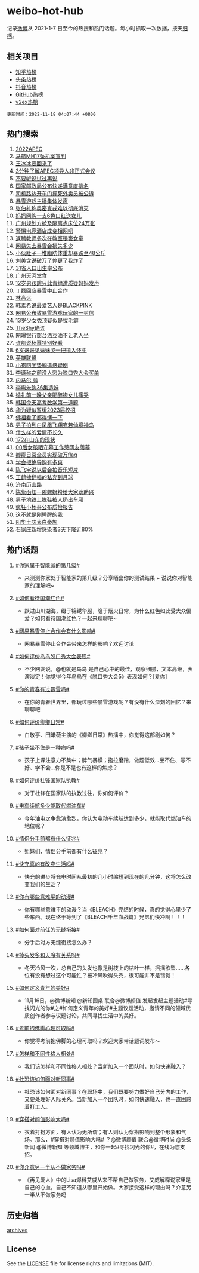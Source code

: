 # weibo-hot-hub

记录[微博](https://www.weibo.com)从 2021-1-7 日至今的热搜和热门话题。每小时抓取一次数据，按天[归档](archives)。

## 相关项目

- [知乎热榜](https://github.com/lonnyzhang423/zhihu-hot-hub)
- [头条热榜](https://github.com/lonnyzhang423/toutiao-hot-hub)
- [抖音热榜](https://github.com/lonnyzhang423/douyin-hot-hub)
- [GitHub热榜](https://github.com/lonnyzhang423/github-hot-hub)
- [v2ex热榜](https://github.com/lonnyzhang423/v2ex-hot-hub)


`更新时间：2022-11-18 04:07:44 +0800`

## 热门搜索

1. [2022APEC](https://m.weibo.cn/search?containerid=100103type%3D1%26t%3D10%26q%3D%232022APEC%23&stream_entry_id=51&isnewpage=1&extparam=seat%3D1%26filter_type%3Drealtimehot%26c_type%3D51%26dgr%3D0%26cate%3D10103%26pos%3D0%26display_time%3D1668715663%26pre_seqid%3D1668715663342025815035&luicode=10000011&lfid=106003type%253D25%2526t%253D3%2526disable_hot%253D1%2526filter_type%253Drealtimehot)
1. [马航MH17坠机案宣判](https://m.weibo.cn/search?containerid=100103type%3D1%26t%3D10%26q%3D%23%E9%A9%AC%E8%88%AAMH17%E5%9D%A0%E6%9C%BA%E6%A1%88%E5%AE%A3%E5%88%A4%23&stream_entry_id=31&isnewpage=1&extparam=seat%3D1%26realpos%3D1%26dgr%3D0%26flag%3D2%26q%3D%2523%25E9%25A9%25AC%25E8%2588%25AAMH17%25E5%259D%25A0%25E6%259C%25BA%25E6%25A1%2588%25E5%25AE%25A3%25E5%2588%25A4%2523%26filter_type%3Drealtimehot%26band_rank%3D1%26pos%3D0%26lcate%3D5001%26cate%3D5001%26c_type%3D31%26display_time%3D1668715663%26pre_seqid%3D1668715663342025815035&luicode=10000011&lfid=106003type%253D25%2526t%253D3%2526disable_hot%253D1%2526filter_type%253Drealtimehot)
1. [王冰冰要回来了](https://m.weibo.cn/search?containerid=100103type%3D1%26t%3D10%26q%3D%23%E7%8E%8B%E5%86%B0%E5%86%B0%E8%A6%81%E5%9B%9E%E6%9D%A5%E4%BA%86%23&stream_entry_id=31&isnewpage=1&extparam=seat%3D1%26realpos%3D2%26dgr%3D0%26flag%3D16%26q%3D%2523%25E7%258E%258B%25E5%2586%25B0%25E5%2586%25B0%25E8%25A6%2581%25E5%259B%259E%25E6%259D%25A5%25E4%25BA%2586%2523%26filter_type%3Drealtimehot%26band_rank%3D2%26pos%3D1%26lcate%3D5001%26cate%3D5001%26c_type%3D31%26display_time%3D1668715663%26pre_seqid%3D1668715663342025815035&luicode=10000011&lfid=106003type%253D25%2526t%253D3%2526disable_hot%253D1%2526filter_type%253Drealtimehot)
1. [3分钟了解APEC领导人非正式会议](https://m.weibo.cn/search?containerid=100103type%3D1%26t%3D10%26q%3D%233%E5%88%86%E9%92%9F%E4%BA%86%E8%A7%A3APEC%E9%A2%86%E5%AF%BC%E4%BA%BA%E9%9D%9E%E6%AD%A3%E5%BC%8F%E4%BC%9A%E8%AE%AE%23&stream_entry_id=31&isnewpage=1&extparam=seat%3D1%26realpos%3D3%26dgr%3D0%26flag%3D0%26q%3D%25233%25E5%2588%2586%25E9%2592%259F%25E4%25BA%2586%25E8%25A7%25A3APEC%25E9%25A2%2586%25E5%25AF%25BC%25E4%25BA%25BA%25E9%259D%259E%25E6%25AD%25A3%25E5%25BC%258F%25E4%25BC%259A%25E8%25AE%25AE%2523%26filter_type%3Drealtimehot%26band_rank%3D3%26pos%3D2%26lcate%3D5001%26cate%3D5001%26c_type%3D31%26display_time%3D1668715663%26pre_seqid%3D1668715663342025815035&luicode=10000011&lfid=106003type%253D25%2526t%253D3%2526disable_hot%253D1%2526filter_type%253Drealtimehot)
1. [不要听说试过再说](https://m.weibo.cn/search?containerid=100103type%3D1%26t%3D10%26q%3D%23%E4%B8%8D%E8%A6%81%E5%90%AC%E8%AF%B4%E8%AF%95%E8%BF%87%E5%86%8D%E8%AF%B4%23&stream_entry_id=31&isnewpage=1&extparam=seat%3D1%26adid%3D172773%26dgr%3D0%26topic_ad%3D1%26q%3D%2523%25E4%25B8%258D%25E8%25A6%2581%25E5%2590%25AC%25E8%25AF%25B4%25E8%25AF%2595%25E8%25BF%2587%25E5%2586%258D%25E8%25AF%25B4%2523%26filter_type%3Drealtimehot%26band_rank%3D4%26pos%3D3%26lcate%3D5001%26cate%3D5001%26c_type%3D31%26display_time%3D1668715663%26pre_seqid%3D1668715663342025815035&luicode=10000011&lfid=106003type%253D25%2526t%253D3%2526disable_hot%253D1%2526filter_type%253Drealtimehot)
1. [国家邮政局公布快递满意度排名](https://m.weibo.cn/search?containerid=100103type%3D1%26t%3D10%26q%3D%23%E5%9B%BD%E5%AE%B6%E9%82%AE%E6%94%BF%E5%B1%80%E5%85%AC%E5%B8%83%E5%BF%AB%E9%80%92%E6%BB%A1%E6%84%8F%E5%BA%A6%E6%8E%92%E5%90%8D%23&stream_entry_id=31&isnewpage=1&extparam=seat%3D1%26realpos%3D4%26dgr%3D0%26flag%3D0%26q%3D%2523%25E5%259B%25BD%25E5%25AE%25B6%25E9%2582%25AE%25E6%2594%25BF%25E5%25B1%2580%25E5%2585%25AC%25E5%25B8%2583%25E5%25BF%25AB%25E9%2580%2592%25E6%25BB%25A1%25E6%2584%258F%25E5%25BA%25A6%25E6%258E%2592%25E5%2590%258D%2523%26filter_type%3Drealtimehot%26band_rank%3D4%26pos%3D4%26lcate%3D5001%26cate%3D5001%26c_type%3D31%26display_time%3D1668715663%26pre_seqid%3D1668715663342025815035&luicode=10000011&lfid=106003type%253D25%2526t%253D3%2526disable_hot%253D1%2526filter_type%253Drealtimehot)
1. [司机路边开车门撞死外卖员被公诉](https://m.weibo.cn/search?containerid=100103type%3D1%26t%3D10%26q%3D%23%E5%8F%B8%E6%9C%BA%E8%B7%AF%E8%BE%B9%E5%BC%80%E8%BD%A6%E9%97%A8%E6%92%9E%E6%AD%BB%E5%A4%96%E5%8D%96%E5%91%98%E8%A2%AB%E5%85%AC%E8%AF%89%23&stream_entry_id=31&isnewpage=1&extparam=seat%3D1%26realpos%3D5%26dgr%3D0%26flag%3D0%26q%3D%2523%25E5%258F%25B8%25E6%259C%25BA%25E8%25B7%25AF%25E8%25BE%25B9%25E5%25BC%2580%25E8%25BD%25A6%25E9%2597%25A8%25E6%2592%259E%25E6%25AD%25BB%25E5%25A4%2596%25E5%258D%2596%25E5%2591%2598%25E8%25A2%25AB%25E5%2585%25AC%25E8%25AF%2589%2523%26filter_type%3Drealtimehot%26band_rank%3D5%26pos%3D5%26lcate%3D5001%26cate%3D5001%26c_type%3D31%26display_time%3D1668715663%26pre_seqid%3D1668715663342025815035&luicode=10000011&lfid=106003type%253D25%2526t%253D3%2526disable_hot%253D1%2526filter_type%253Drealtimehot)
1. [暴雪游戏主播集体发声](https://m.weibo.cn/search?containerid=100103type%3D1%26t%3D10%26q%3D%23%E6%9A%B4%E9%9B%AA%E6%B8%B8%E6%88%8F%E4%B8%BB%E6%92%AD%E9%9B%86%E4%BD%93%E5%8F%91%E5%A3%B0%23&stream_entry_id=31&isnewpage=1&extparam=seat%3D1%26realpos%3D6%26dgr%3D0%26flag%3D0%26q%3D%2523%25E6%259A%25B4%25E9%259B%25AA%25E6%25B8%25B8%25E6%2588%258F%25E4%25B8%25BB%25E6%2592%25AD%25E9%259B%2586%25E4%25BD%2593%25E5%258F%2591%25E5%25A3%25B0%2523%26filter_type%3Drealtimehot%26band_rank%3D6%26pos%3D6%26lcate%3D5001%26cate%3D5001%26c_type%3D31%26display_time%3D1668715663%26pre_seqid%3D1668715663342025815035&luicode=10000011&lfid=106003type%253D25%2526t%253D3%2526disable_hot%253D1%2526filter_type%253Drealtimehot)
1. [张伯礼称奥密克戎难以彻底消灭](https://m.weibo.cn/search?containerid=100103type%3D1%26t%3D10%26q%3D%23%E5%BC%A0%E4%BC%AF%E7%A4%BC%E7%A7%B0%E5%A5%A5%E5%AF%86%E5%85%8B%E6%88%8E%E9%9A%BE%E4%BB%A5%E5%BD%BB%E5%BA%95%E6%B6%88%E7%81%AD%23&stream_entry_id=31&isnewpage=1&extparam=seat%3D1%26realpos%3D7%26dgr%3D0%26flag%3D0%26q%3D%2523%25E5%25BC%25A0%25E4%25BC%25AF%25E7%25A4%25BC%25E7%25A7%25B0%25E5%25A5%25A5%25E5%25AF%2586%25E5%2585%258B%25E6%2588%258E%25E9%259A%25BE%25E4%25BB%25A5%25E5%25BD%25BB%25E5%25BA%2595%25E6%25B6%2588%25E7%2581%25AD%2523%26filter_type%3Drealtimehot%26band_rank%3D7%26pos%3D7%26lcate%3D5001%26cate%3D5001%26c_type%3D31%26display_time%3D1668715663%26pre_seqid%3D1668715663342025815035&luicode=10000011&lfid=106003type%253D25%2526t%253D3%2526disable_hot%253D1%2526filter_type%253Drealtimehot)
1. [妈妈网购一支6色口红送女儿](https://m.weibo.cn/search?containerid=100103type%3D1%26t%3D10%26q%3D%23%E5%A6%88%E5%A6%88%E7%BD%91%E8%B4%AD%E4%B8%80%E6%94%AF6%E8%89%B2%E5%8F%A3%E7%BA%A2%E9%80%81%E5%A5%B3%E5%84%BF%23&stream_entry_id=31&isnewpage=1&extparam=seat%3D1%26realpos%3D8%26dgr%3D0%26flag%3D0%26q%3D%2523%25E5%25A6%2588%25E5%25A6%2588%25E7%25BD%2591%25E8%25B4%25AD%25E4%25B8%2580%25E6%2594%25AF6%25E8%2589%25B2%25E5%258F%25A3%25E7%25BA%25A2%25E9%2580%2581%25E5%25A5%25B3%25E5%2584%25BF%2523%26filter_type%3Drealtimehot%26band_rank%3D8%26pos%3D8%26lcate%3D5001%26cate%3D5001%26c_type%3D31%26display_time%3D1668715663%26pre_seqid%3D1668715663342025815035&luicode=10000011&lfid=106003type%253D25%2526t%253D3%2526disable_hot%253D1%2526filter_type%253Drealtimehot)
1. [广州规划方舱及隔离点床位24万张](https://m.weibo.cn/search?containerid=100103type%3D1%26t%3D10%26q%3D%23%E5%B9%BF%E5%B7%9E%E8%A7%84%E5%88%92%E6%96%B9%E8%88%B1%E5%8F%8A%E9%9A%94%E7%A6%BB%E7%82%B9%E5%BA%8A%E4%BD%8D24%E4%B8%87%E5%BC%A0%23&stream_entry_id=31&isnewpage=1&extparam=seat%3D1%26realpos%3D9%26dgr%3D0%26flag%3D0%26q%3D%2523%25E5%25B9%25BF%25E5%25B7%259E%25E8%25A7%2584%25E5%2588%2592%25E6%2596%25B9%25E8%2588%25B1%25E5%258F%258A%25E9%259A%2594%25E7%25A6%25BB%25E7%2582%25B9%25E5%25BA%258A%25E4%25BD%258D24%25E4%25B8%2587%25E5%25BC%25A0%2523%26filter_type%3Drealtimehot%26band_rank%3D9%26pos%3D9%26lcate%3D5001%26cate%3D5001%26c_type%3D31%26display_time%3D1668715663%26pre_seqid%3D1668715663342025815035&luicode=10000011&lfid=106003type%253D25%2526t%253D3%2526disable_hot%253D1%2526filter_type%253Drealtimehot)
1. [警惕电竞酒店成变相网吧](https://m.weibo.cn/search?containerid=100103type%3D1%26t%3D10%26q%3D%23%E8%AD%A6%E6%83%95%E7%94%B5%E7%AB%9E%E9%85%92%E5%BA%97%E6%88%90%E5%8F%98%E7%9B%B8%E7%BD%91%E5%90%A7%23&stream_entry_id=31&isnewpage=1&extparam=seat%3D1%26realpos%3D10%26dgr%3D0%26flag%3D1%26q%3D%2523%25E8%25AD%25A6%25E6%2583%2595%25E7%2594%25B5%25E7%25AB%259E%25E9%2585%2592%25E5%25BA%2597%25E6%2588%2590%25E5%258F%2598%25E7%259B%25B8%25E7%25BD%2591%25E5%2590%25A7%2523%26filter_type%3Drealtimehot%26band_rank%3D10%26pos%3D10%26lcate%3D5001%26cate%3D5001%26c_type%3D31%26display_time%3D1668715663%26pre_seqid%3D1668715663342025815035&luicode=10000011&lfid=106003type%253D25%2526t%253D3%2526disable_hot%253D1%2526filter_type%253Drealtimehot)
1. [返聘教师多次在教室猥亵女童](https://m.weibo.cn/search?containerid=100103type%3D1%26t%3D10%26q%3D%23%E8%BF%94%E8%81%98%E6%95%99%E5%B8%88%E5%A4%9A%E6%AC%A1%E5%9C%A8%E6%95%99%E5%AE%A4%E7%8C%A5%E4%BA%B5%E5%A5%B3%E7%AB%A5%23&stream_entry_id=31&isnewpage=1&extparam=seat%3D1%26realpos%3D11%26dgr%3D0%26flag%3D0%26q%3D%2523%25E8%25BF%2594%25E8%2581%2598%25E6%2595%2599%25E5%25B8%2588%25E5%25A4%259A%25E6%25AC%25A1%25E5%259C%25A8%25E6%2595%2599%25E5%25AE%25A4%25E7%258C%25A5%25E4%25BA%25B5%25E5%25A5%25B3%25E7%25AB%25A5%2523%26filter_type%3Drealtimehot%26band_rank%3D11%26pos%3D11%26lcate%3D5001%26cate%3D5001%26c_type%3D31%26display_time%3D1668715663%26pre_seqid%3D1668715663342025815035&luicode=10000011&lfid=106003type%253D25%2526t%253D3%2526disable_hot%253D1%2526filter_type%253Drealtimehot)
1. [网易失去暴雪会损失多少](https://m.weibo.cn/search?containerid=100103type%3D1%26t%3D10%26q%3D%23%E7%BD%91%E6%98%93%E5%A4%B1%E5%8E%BB%E6%9A%B4%E9%9B%AA%E4%BC%9A%E6%8D%9F%E5%A4%B1%E5%A4%9A%E5%B0%91%23&stream_entry_id=31&isnewpage=1&extparam=seat%3D1%26realpos%3D12%26dgr%3D0%26flag%3D0%26q%3D%2523%25E7%25BD%2591%25E6%2598%2593%25E5%25A4%25B1%25E5%258E%25BB%25E6%259A%25B4%25E9%259B%25AA%25E4%25BC%259A%25E6%258D%259F%25E5%25A4%25B1%25E5%25A4%259A%25E5%25B0%2591%2523%26filter_type%3Drealtimehot%26band_rank%3D12%26pos%3D12%26lcate%3D5001%26cate%3D5001%26c_type%3D31%26display_time%3D1668715663%26pre_seqid%3D1668715663342025815035&luicode=10000011&lfid=106003type%253D25%2526t%253D3%2526disable_hot%253D1%2526filter_type%253Drealtimehot)
1. [小伙肚子一堆脂肪体重却暴跌至48公斤](https://m.weibo.cn/search?containerid=100103type%3D1%26t%3D10%26q%3D%23%E5%B0%8F%E4%BC%99%E8%82%9A%E5%AD%90%E4%B8%80%E5%A0%86%E8%84%82%E8%82%AA%E4%BD%93%E9%87%8D%E5%8D%B4%E6%9A%B4%E8%B7%8C%E8%87%B348%E5%85%AC%E6%96%A4%23&stream_entry_id=31&isnewpage=1&extparam=seat%3D1%26realpos%3D13%26dgr%3D0%26flag%3D0%26q%3D%2523%25E5%25B0%258F%25E4%25BC%2599%25E8%2582%259A%25E5%25AD%2590%25E4%25B8%2580%25E5%25A0%2586%25E8%2584%2582%25E8%2582%25AA%25E4%25BD%2593%25E9%2587%258D%25E5%258D%25B4%25E6%259A%25B4%25E8%25B7%258C%25E8%2587%25B348%25E5%2585%25AC%25E6%2596%25A4%2523%26filter_type%3Drealtimehot%26band_rank%3D13%26pos%3D13%26lcate%3D5001%26cate%3D5001%26c_type%3D31%26display_time%3D1668715663%26pre_seqid%3D1668715663342025815035&luicode=10000011&lfid=106003type%253D25%2526t%253D3%2526disable_hot%253D1%2526filter_type%253Drealtimehot)
1. [刘美含说破万了停更了我炸了](https://m.weibo.cn/search?containerid=100103type%3D1%26t%3D10%26q%3D%23%E5%88%98%E7%BE%8E%E5%90%AB%E8%AF%B4%E7%A0%B4%E4%B8%87%E4%BA%86%E5%81%9C%E6%9B%B4%E4%BA%86%E6%88%91%E7%82%B8%E4%BA%86%23&stream_entry_id=31&isnewpage=1&extparam=seat%3D1%26realpos%3D14%26dgr%3D0%26flag%3D0%26q%3D%2523%25E5%2588%2598%25E7%25BE%258E%25E5%2590%25AB%25E8%25AF%25B4%25E7%25A0%25B4%25E4%25B8%2587%25E4%25BA%2586%25E5%2581%259C%25E6%259B%25B4%25E4%25BA%2586%25E6%2588%2591%25E7%2582%25B8%25E4%25BA%2586%2523%26filter_type%3Drealtimehot%26band_rank%3D14%26pos%3D14%26lcate%3D5001%26cate%3D5001%26c_type%3D31%26display_time%3D1668715663%26pre_seqid%3D1668715663342025815035&luicode=10000011&lfid=106003type%253D25%2526t%253D3%2526disable_hot%253D1%2526filter_type%253Drealtimehot)
1. [31省人口出生率公布](https://m.weibo.cn/search?containerid=100103type%3D1%26t%3D10%26q%3D%2331%E7%9C%81%E4%BA%BA%E5%8F%A3%E5%87%BA%E7%94%9F%E7%8E%87%E5%85%AC%E5%B8%83%23&stream_entry_id=31&isnewpage=1&extparam=seat%3D1%26realpos%3D15%26dgr%3D0%26flag%3D0%26q%3D%252331%25E7%259C%2581%25E4%25BA%25BA%25E5%258F%25A3%25E5%2587%25BA%25E7%2594%259F%25E7%258E%2587%25E5%2585%25AC%25E5%25B8%2583%2523%26filter_type%3Drealtimehot%26band_rank%3D15%26pos%3D15%26lcate%3D5001%26cate%3D5001%26c_type%3D31%26display_time%3D1668715663%26pre_seqid%3D1668715663342025815035&luicode=10000011&lfid=106003type%253D25%2526t%253D3%2526disable_hot%253D1%2526filter_type%253Drealtimehot)
1. [广州天河堂食](https://m.weibo.cn/search?containerid=100103type%3D1%26t%3D10%26q%3D%23%E5%B9%BF%E5%B7%9E%E5%A4%A9%E6%B2%B3%E5%A0%82%E9%A3%9F%23&stream_entry_id=31&isnewpage=1&extparam=seat%3D1%26realpos%3D16%26dgr%3D0%26flag%3D0%26q%3D%2523%25E5%25B9%25BF%25E5%25B7%259E%25E5%25A4%25A9%25E6%25B2%25B3%25E5%25A0%2582%25E9%25A3%259F%2523%26filter_type%3Drealtimehot%26band_rank%3D16%26pos%3D16%26lcate%3D5001%26cate%3D5001%26c_type%3D31%26display_time%3D1668715663%26pre_seqid%3D1668715663342025815035&luicode=10000011&lfid=106003type%253D25%2526t%253D3%2526disable_hot%253D1%2526filter_type%253Drealtimehot)
1. [12岁男孩跳只此青绿遭质疑妈妈发声](https://m.weibo.cn/search?containerid=100103type%3D1%26t%3D10%26q%3D%2312%E5%B2%81%E7%94%B7%E5%AD%A9%E8%B7%B3%E5%8F%AA%E6%AD%A4%E9%9D%92%E7%BB%BF%E9%81%AD%E8%B4%A8%E7%96%91%E5%A6%88%E5%A6%88%E5%8F%91%E5%A3%B0%23&stream_entry_id=31&isnewpage=1&extparam=seat%3D1%26realpos%3D17%26dgr%3D0%26flag%3D0%26q%3D%252312%25E5%25B2%2581%25E7%2594%25B7%25E5%25AD%25A9%25E8%25B7%25B3%25E5%258F%25AA%25E6%25AD%25A4%25E9%259D%2592%25E7%25BB%25BF%25E9%2581%25AD%25E8%25B4%25A8%25E7%2596%2591%25E5%25A6%2588%25E5%25A6%2588%25E5%258F%2591%25E5%25A3%25B0%2523%26filter_type%3Drealtimehot%26band_rank%3D17%26pos%3D17%26lcate%3D5001%26cate%3D5001%26c_type%3D31%26display_time%3D1668715663%26pre_seqid%3D1668715663342025815035&luicode=10000011&lfid=106003type%253D25%2526t%253D3%2526disable_hot%253D1%2526filter_type%253Drealtimehot)
1. [丁磊回应暴雪中止合作](https://m.weibo.cn/search?containerid=100103type%3D1%26t%3D10%26q%3D%23%E4%B8%81%E7%A3%8A%E5%9B%9E%E5%BA%94%E6%9A%B4%E9%9B%AA%E4%B8%AD%E6%AD%A2%E5%90%88%E4%BD%9C%23&stream_entry_id=31&isnewpage=1&extparam=seat%3D1%26realpos%3D18%26dgr%3D0%26flag%3D0%26q%3D%2523%25E4%25B8%2581%25E7%25A3%258A%25E5%259B%259E%25E5%25BA%2594%25E6%259A%25B4%25E9%259B%25AA%25E4%25B8%25AD%25E6%25AD%25A2%25E5%2590%2588%25E4%25BD%259C%2523%26filter_type%3Drealtimehot%26band_rank%3D18%26pos%3D18%26lcate%3D5001%26cate%3D5001%26c_type%3D31%26display_time%3D1668715663%26pre_seqid%3D1668715663342025815035&luicode=10000011&lfid=106003type%253D25%2526t%253D3%2526disable_hot%253D1%2526filter_type%253Drealtimehot)
1. [林高远](https://m.weibo.cn/search?containerid=100103type%3D1%26t%3D10%26q%3D%E6%9E%97%E9%AB%98%E8%BF%9C&stream_entry_id=31&isnewpage=1&extparam=seat%3D1%26realpos%3D19%26dgr%3D0%26flag%3D0%26q%3D%25E6%259E%2597%25E9%25AB%2598%25E8%25BF%259C%26filter_type%3Drealtimehot%26band_rank%3D19%26pos%3D19%26lcate%3D5001%26cate%3D5001%26c_type%3D31%26display_time%3D1668715663%26pre_seqid%3D1668715663342025815035&luicode=10000011&lfid=106003type%253D25%2526t%253D3%2526disable_hot%253D1%2526filter_type%253Drealtimehot)
1. [韩素希说最爱艺人是BLACKPINK](https://m.weibo.cn/search?containerid=100103type%3D1%26t%3D10%26q%3D%23%E9%9F%A9%E7%B4%A0%E5%B8%8C%E8%AF%B4%E6%9C%80%E7%88%B1%E8%89%BA%E4%BA%BA%E6%98%AFBLACKPINK%23&stream_entry_id=31&isnewpage=1&extparam=seat%3D1%26realpos%3D20%26dgr%3D0%26flag%3D0%26q%3D%2523%25E9%259F%25A9%25E7%25B4%25A0%25E5%25B8%258C%25E8%25AF%25B4%25E6%259C%2580%25E7%2588%25B1%25E8%2589%25BA%25E4%25BA%25BA%25E6%2598%25AFBLACKPINK%2523%26filter_type%3Drealtimehot%26band_rank%3D20%26pos%3D20%26lcate%3D5001%26cate%3D5001%26c_type%3D31%26display_time%3D1668715663%26pre_seqid%3D1668715663342025815035&luicode=10000011&lfid=106003type%253D25%2526t%253D3%2526disable_hot%253D1%2526filter_type%253Drealtimehot)
1. [网易公布致暴雪游戏玩家的一封信](https://m.weibo.cn/search?containerid=100103type%3D1%26t%3D10%26q%3D%23%E7%BD%91%E6%98%93%E5%85%AC%E5%B8%83%E8%87%B4%E6%9A%B4%E9%9B%AA%E6%B8%B8%E6%88%8F%E7%8E%A9%E5%AE%B6%E7%9A%84%E4%B8%80%E5%B0%81%E4%BF%A1%23&stream_entry_id=31&isnewpage=1&extparam=seat%3D1%26realpos%3D21%26dgr%3D0%26flag%3D0%26q%3D%2523%25E7%25BD%2591%25E6%2598%2593%25E5%2585%25AC%25E5%25B8%2583%25E8%2587%25B4%25E6%259A%25B4%25E9%259B%25AA%25E6%25B8%25B8%25E6%2588%258F%25E7%258E%25A9%25E5%25AE%25B6%25E7%259A%2584%25E4%25B8%2580%25E5%25B0%2581%25E4%25BF%25A1%2523%26filter_type%3Drealtimehot%26band_rank%3D21%26pos%3D21%26lcate%3D5001%26cate%3D5001%26c_type%3D31%26display_time%3D1668715663%26pre_seqid%3D1668715663342025815035&luicode=10000011&lfid=106003type%253D25%2526t%253D3%2526disable_hot%253D1%2526filter_type%253Drealtimehot)
1. [13岁少女秃顶疑似是拔毛癖](https://m.weibo.cn/search?containerid=100103type%3D1%26t%3D10%26q%3D%2313%E5%B2%81%E5%B0%91%E5%A5%B3%E7%A7%83%E9%A1%B6%E7%96%91%E4%BC%BC%E6%98%AF%E6%8B%94%E6%AF%9B%E7%99%96%23&stream_entry_id=31&isnewpage=1&extparam=seat%3D1%26realpos%3D22%26dgr%3D0%26flag%3D0%26q%3D%252313%25E5%25B2%2581%25E5%25B0%2591%25E5%25A5%25B3%25E7%25A7%2583%25E9%25A1%25B6%25E7%2596%2591%25E4%25BC%25BC%25E6%2598%25AF%25E6%258B%2594%25E6%25AF%259B%25E7%2599%2596%2523%26filter_type%3Drealtimehot%26band_rank%3D22%26pos%3D22%26lcate%3D5001%26cate%3D5001%26c_type%3D31%26display_time%3D1668715663%26pre_seqid%3D1668715663342025815035&luicode=10000011&lfid=106003type%253D25%2526t%253D3%2526disable_hot%253D1%2526filter_type%253Drealtimehot)
1. [TheShy确诊](https://m.weibo.cn/search?containerid=100103type%3D1%26t%3D10%26q%3D%23TheShy%E7%A1%AE%E8%AF%8A%23&stream_entry_id=31&isnewpage=1&extparam=seat%3D1%26realpos%3D23%26dgr%3D0%26flag%3D0%26q%3D%2523TheShy%25E7%25A1%25AE%25E8%25AF%258A%2523%26filter_type%3Drealtimehot%26band_rank%3D23%26pos%3D23%26lcate%3D5001%26cate%3D5001%26c_type%3D31%26display_time%3D1668715663%26pre_seqid%3D1668715663342025815035&luicode=10000011&lfid=106003type%253D25%2526t%253D3%2526disable_hot%253D1%2526filter_type%253Drealtimehot)
1. [网曝银行窗台洒豆油不让老人坐](https://m.weibo.cn/search?containerid=100103type%3D1%26t%3D10%26q%3D%23%E7%BD%91%E6%9B%9D%E9%93%B6%E8%A1%8C%E7%AA%97%E5%8F%B0%E6%B4%92%E8%B1%86%E6%B2%B9%E4%B8%8D%E8%AE%A9%E8%80%81%E4%BA%BA%E5%9D%90%23&stream_entry_id=31&isnewpage=1&extparam=seat%3D1%26realpos%3D24%26dgr%3D0%26flag%3D0%26q%3D%2523%25E7%25BD%2591%25E6%259B%259D%25E9%2593%25B6%25E8%25A1%258C%25E7%25AA%2597%25E5%258F%25B0%25E6%25B4%2592%25E8%25B1%2586%25E6%25B2%25B9%25E4%25B8%258D%25E8%25AE%25A9%25E8%2580%2581%25E4%25BA%25BA%25E5%259D%2590%2523%26filter_type%3Drealtimehot%26band_rank%3D24%26pos%3D24%26lcate%3D5001%26cate%3D5001%26c_type%3D31%26display_time%3D1668715663%26pre_seqid%3D1668715663342025815035&luicode=10000011&lfid=106003type%253D25%2526t%253D3%2526disable_hot%253D1%2526filter_type%253Drealtimehot)
1. [许凯说杨幂特别好看](https://m.weibo.cn/search?containerid=100103type%3D1%26t%3D10%26q%3D%23%E8%AE%B8%E5%87%AF%E8%AF%B4%E6%9D%A8%E5%B9%82%E7%89%B9%E5%88%AB%E5%A5%BD%E7%9C%8B%23&stream_entry_id=31&isnewpage=1&extparam=seat%3D1%26realpos%3D25%26dgr%3D0%26flag%3D0%26q%3D%2523%25E8%25AE%25B8%25E5%2587%25AF%25E8%25AF%25B4%25E6%259D%25A8%25E5%25B9%2582%25E7%2589%25B9%25E5%2588%25AB%25E5%25A5%25BD%25E7%259C%258B%2523%26filter_type%3Drealtimehot%26band_rank%3D25%26pos%3D25%26lcate%3D5001%26cate%3D5001%26c_type%3D31%26display_time%3D1668715663%26pre_seqid%3D1668715663342025815035&luicode=10000011&lfid=106003type%253D25%2526t%253D3%2526disable_hot%253D1%2526filter_type%253Drealtimehot)
1. [6岁哥哥见妹妹哭一把揽入怀中](https://m.weibo.cn/search?containerid=100103type%3D1%26t%3D10%26q%3D%236%E5%B2%81%E5%93%A5%E5%93%A5%E8%A7%81%E5%A6%B9%E5%A6%B9%E5%93%AD%E4%B8%80%E6%8A%8A%E6%8F%BD%E5%85%A5%E6%80%80%E4%B8%AD%23&stream_entry_id=31&isnewpage=1&extparam=seat%3D1%26realpos%3D26%26dgr%3D0%26flag%3D0%26q%3D%25236%25E5%25B2%2581%25E5%2593%25A5%25E5%2593%25A5%25E8%25A7%2581%25E5%25A6%25B9%25E5%25A6%25B9%25E5%2593%25AD%25E4%25B8%2580%25E6%258A%258A%25E6%258F%25BD%25E5%2585%25A5%25E6%2580%2580%25E4%25B8%25AD%2523%26filter_type%3Drealtimehot%26band_rank%3D26%26pos%3D26%26lcate%3D5001%26cate%3D5001%26c_type%3D31%26display_time%3D1668715663%26pre_seqid%3D1668715663342025815035&luicode=10000011&lfid=106003type%253D25%2526t%253D3%2526disable_hot%253D1%2526filter_type%253Drealtimehot)
1. [英雄联盟](https://m.weibo.cn/search?containerid=100103type%3D1%26t%3D10%26q%3D%23%E8%8B%B1%E9%9B%84%E8%81%94%E7%9B%9F%23&stream_entry_id=31&isnewpage=1&extparam=seat%3D1%26realpos%3D27%26dgr%3D0%26flag%3D0%26q%3D%2523%25E8%258B%25B1%25E9%259B%2584%25E8%2581%2594%25E7%259B%259F%2523%26filter_type%3Drealtimehot%26band_rank%3D27%26pos%3D27%26lcate%3D5001%26cate%3D5001%26c_type%3D31%26display_time%3D1668715663%26pre_seqid%3D1668715663342025815035&luicode=10000011&lfid=106003type%253D25%2526t%253D3%2526disable_hot%253D1%2526filter_type%253Drealtimehot)
1. [小狗叼坐垫躺追悬疑剧](https://m.weibo.cn/search?containerid=100103type%3D1%26t%3D10%26q%3D%23%E5%B0%8F%E7%8B%97%E5%8F%BC%E5%9D%90%E5%9E%AB%E8%BA%BA%E8%BF%BD%E6%82%AC%E7%96%91%E5%89%A7%23&stream_entry_id=31&isnewpage=1&extparam=seat%3D1%26realpos%3D28%26dgr%3D0%26flag%3D1%26q%3D%2523%25E5%25B0%258F%25E7%258B%2597%25E5%258F%25BC%25E5%259D%2590%25E5%259E%25AB%25E8%25BA%25BA%25E8%25BF%25BD%25E6%2582%25AC%25E7%2596%2591%25E5%2589%25A7%2523%26filter_type%3Drealtimehot%26band_rank%3D28%26pos%3D28%26lcate%3D5001%26cate%3D5001%26c_type%3D31%26display_time%3D1668715663%26pre_seqid%3D1668715663342025815035&luicode=10000011&lfid=106003type%253D25%2526t%253D3%2526disable_hot%253D1%2526filter_type%253Drealtimehot)
1. [李诞称之前没人愿为脱口秀大会买单](https://m.weibo.cn/search?containerid=100103type%3D1%26t%3D10%26q%3D%23%E6%9D%8E%E8%AF%9E%E7%A7%B0%E4%B9%8B%E5%89%8D%E6%B2%A1%E4%BA%BA%E6%84%BF%E4%B8%BA%E8%84%B1%E5%8F%A3%E7%A7%80%E5%A4%A7%E4%BC%9A%E4%B9%B0%E5%8D%95%23&stream_entry_id=31&isnewpage=1&extparam=seat%3D1%26realpos%3D29%26dgr%3D0%26flag%3D0%26q%3D%2523%25E6%259D%258E%25E8%25AF%259E%25E7%25A7%25B0%25E4%25B9%258B%25E5%2589%258D%25E6%25B2%25A1%25E4%25BA%25BA%25E6%2584%25BF%25E4%25B8%25BA%25E8%2584%25B1%25E5%258F%25A3%25E7%25A7%2580%25E5%25A4%25A7%25E4%25BC%259A%25E4%25B9%25B0%25E5%258D%2595%2523%26filter_type%3Drealtimehot%26band_rank%3D29%26pos%3D29%26lcate%3D5001%26cate%3D5001%26c_type%3D31%26display_time%3D1668715663%26pre_seqid%3D1668715663342025815035&luicode=10000011&lfid=106003type%253D25%2526t%253D3%2526disable_hot%253D1%2526filter_type%253Drealtimehot)
1. [内马尔 帅](https://m.weibo.cn/search?containerid=100103type%3D1%26t%3D10%26q%3D%E5%86%85%E9%A9%AC%E5%B0%94+%E5%B8%85&stream_entry_id=31&isnewpage=1&extparam=seat%3D1%26realpos%3D30%26dgr%3D0%26flag%3D0%26q%3D%25E5%2586%2585%25E9%25A9%25AC%25E5%25B0%2594%2520%25E5%25B8%2585%26filter_type%3Drealtimehot%26band_rank%3D30%26pos%3D30%26lcate%3D5001%26cate%3D5001%26c_type%3D31%26display_time%3D1668715663%26pre_seqid%3D1668715663342025815035&luicode=10000011&lfid=106003type%253D25%2526t%253D3%2526disable_hot%253D1%2526filter_type%253Drealtimehot)
1. [李峋朱韵36集造娃](https://m.weibo.cn/search?containerid=100103type%3D1%26t%3D10%26q%3D%23%E6%9D%8E%E5%B3%8B%E6%9C%B1%E9%9F%B536%E9%9B%86%E9%80%A0%E5%A8%83%23&stream_entry_id=31&isnewpage=1&extparam=seat%3D1%26realpos%3D31%26dgr%3D0%26flag%3D0%26q%3D%2523%25E6%259D%258E%25E5%25B3%258B%25E6%259C%25B1%25E9%259F%25B536%25E9%259B%2586%25E9%2580%25A0%25E5%25A8%2583%2523%26filter_type%3Drealtimehot%26band_rank%3D31%26pos%3D31%26lcate%3D5001%26cate%3D5001%26c_type%3D31%26display_time%3D1668715663%26pre_seqid%3D1668715663342025815035&luicode=10000011&lfid=106003type%253D25%2526t%253D3%2526disable_hot%253D1%2526filter_type%253Drealtimehot)
1. [婚礼前一晚父亲喝醉抱女儿痛哭](https://m.weibo.cn/search?containerid=100103type%3D1%26t%3D10%26q%3D%23%E5%A9%9A%E7%A4%BC%E5%89%8D%E4%B8%80%E6%99%9A%E7%88%B6%E4%BA%B2%E5%96%9D%E9%86%89%E6%8A%B1%E5%A5%B3%E5%84%BF%E7%97%9B%E5%93%AD%23&stream_entry_id=31&isnewpage=1&extparam=seat%3D1%26realpos%3D32%26dgr%3D0%26flag%3D0%26q%3D%2523%25E5%25A9%259A%25E7%25A4%25BC%25E5%2589%258D%25E4%25B8%2580%25E6%2599%259A%25E7%2588%25B6%25E4%25BA%25B2%25E5%2596%259D%25E9%2586%2589%25E6%258A%25B1%25E5%25A5%25B3%25E5%2584%25BF%25E7%2597%259B%25E5%2593%25AD%2523%26filter_type%3Drealtimehot%26band_rank%3D32%26pos%3D32%26lcate%3D5001%26cate%3D5001%26c_type%3D31%26display_time%3D1668715663%26pre_seqid%3D1668715663342025815035&luicode=10000011&lfid=106003type%253D25%2526t%253D3%2526disable_hot%253D1%2526filter_type%253Drealtimehot)
1. [韩国今天高考数学第一道题](https://m.weibo.cn/search?containerid=100103type%3D1%26t%3D10%26q%3D%23%E9%9F%A9%E5%9B%BD%E4%BB%8A%E5%A4%A9%E9%AB%98%E8%80%83%E6%95%B0%E5%AD%A6%E7%AC%AC%E4%B8%80%E9%81%93%E9%A2%98%23&stream_entry_id=31&isnewpage=1&extparam=seat%3D1%26realpos%3D33%26dgr%3D0%26flag%3D0%26q%3D%2523%25E9%259F%25A9%25E5%259B%25BD%25E4%25BB%258A%25E5%25A4%25A9%25E9%25AB%2598%25E8%2580%2583%25E6%2595%25B0%25E5%25AD%25A6%25E7%25AC%25AC%25E4%25B8%2580%25E9%2581%2593%25E9%25A2%2598%2523%26filter_type%3Drealtimehot%26band_rank%3D33%26pos%3D33%26lcate%3D5001%26cate%3D5001%26c_type%3D31%26display_time%3D1668715663%26pre_seqid%3D1668715663342025815035&luicode=10000011&lfid=106003type%253D25%2526t%253D3%2526disable_hot%253D1%2526filter_type%253Drealtimehot)
1. [华为疑似暂缓2023届校招](https://m.weibo.cn/search?containerid=100103type%3D1%26t%3D10%26q%3D%23%E5%8D%8E%E4%B8%BA%E7%96%91%E4%BC%BC%E6%9A%82%E7%BC%932023%E5%B1%8A%E6%A0%A1%E6%8B%9B%23&stream_entry_id=31&isnewpage=1&extparam=seat%3D1%26realpos%3D34%26dgr%3D0%26flag%3D0%26q%3D%2523%25E5%258D%258E%25E4%25B8%25BA%25E7%2596%2591%25E4%25BC%25BC%25E6%259A%2582%25E7%25BC%25932023%25E5%25B1%258A%25E6%25A0%25A1%25E6%258B%259B%2523%26filter_type%3Drealtimehot%26band_rank%3D34%26pos%3D34%26lcate%3D5001%26cate%3D5001%26c_type%3D31%26display_time%3D1668715663%26pre_seqid%3D1668715663342025815035&luicode=10000011&lfid=106003type%253D25%2526t%253D3%2526disable_hot%253D1%2526filter_type%253Drealtimehot)
1. [佛祖看了都得愣一下](https://m.weibo.cn/search?containerid=100103type%3D1%26t%3D10%26q%3D%23%E4%BD%9B%E7%A5%96%E7%9C%8B%E4%BA%86%E9%83%BD%E5%BE%97%E6%84%A3%E4%B8%80%E4%B8%8B%23&stream_entry_id=31&isnewpage=1&extparam=seat%3D1%26realpos%3D35%26dgr%3D0%26flag%3D0%26q%3D%2523%25E4%25BD%259B%25E7%25A5%2596%25E7%259C%258B%25E4%25BA%2586%25E9%2583%25BD%25E5%25BE%2597%25E6%2584%25A3%25E4%25B8%2580%25E4%25B8%258B%2523%26filter_type%3Drealtimehot%26band_rank%3D35%26pos%3D35%26lcate%3D5001%26cate%3D5001%26c_type%3D31%26display_time%3D1668715663%26pre_seqid%3D1668715663342025815035&luicode=10000011&lfid=106003type%253D25%2526t%253D3%2526disable_hot%253D1%2526filter_type%253Drealtimehot)
1. [男子拍到白凤凰飞翔宛若仙境神鸟](https://m.weibo.cn/search?containerid=100103type%3D1%26t%3D10%26q%3D%23%E7%94%B7%E5%AD%90%E6%8B%8D%E5%88%B0%E7%99%BD%E5%87%A4%E5%87%B0%E9%A3%9E%E7%BF%94%E5%AE%9B%E8%8B%A5%E4%BB%99%E5%A2%83%E7%A5%9E%E9%B8%9F%23&stream_entry_id=31&isnewpage=1&extparam=seat%3D1%26realpos%3D36%26dgr%3D0%26flag%3D0%26q%3D%2523%25E7%2594%25B7%25E5%25AD%2590%25E6%258B%258D%25E5%2588%25B0%25E7%2599%25BD%25E5%2587%25A4%25E5%2587%25B0%25E9%25A3%259E%25E7%25BF%2594%25E5%25AE%259B%25E8%258B%25A5%25E4%25BB%2599%25E5%25A2%2583%25E7%25A5%259E%25E9%25B8%259F%2523%26filter_type%3Drealtimehot%26band_rank%3D36%26pos%3D36%26lcate%3D5001%26cate%3D5001%26c_type%3D31%26display_time%3D1668715663%26pre_seqid%3D1668715663342025815035&luicode=10000011&lfid=106003type%253D25%2526t%253D3%2526disable_hot%253D1%2526filter_type%253Drealtimehot)
1. [什么样的爱情不长久](https://m.weibo.cn/search?containerid=100103type%3D1%26t%3D10%26q%3D%23%E4%BB%80%E4%B9%88%E6%A0%B7%E7%9A%84%E7%88%B1%E6%83%85%E4%B8%8D%E9%95%BF%E4%B9%85%23&stream_entry_id=31&isnewpage=1&extparam=seat%3D1%26realpos%3D37%26dgr%3D0%26flag%3D0%26q%3D%2523%25E4%25BB%2580%25E4%25B9%2588%25E6%25A0%25B7%25E7%259A%2584%25E7%2588%25B1%25E6%2583%2585%25E4%25B8%258D%25E9%2595%25BF%25E4%25B9%2585%2523%26filter_type%3Drealtimehot%26band_rank%3D37%26pos%3D37%26lcate%3D5001%26cate%3D5001%26c_type%3D31%26display_time%3D1668715663%26pre_seqid%3D1668715663342025815035&luicode=10000011&lfid=106003type%253D25%2526t%253D3%2526disable_hot%253D1%2526filter_type%253Drealtimehot)
1. [172在山东的现状](https://m.weibo.cn/search?containerid=100103type%3D1%26t%3D10%26q%3D%23172%E5%9C%A8%E5%B1%B1%E4%B8%9C%E7%9A%84%E7%8E%B0%E7%8A%B6%23&stream_entry_id=31&isnewpage=1&extparam=seat%3D1%26realpos%3D38%26dgr%3D0%26flag%3D0%26q%3D%2523172%25E5%259C%25A8%25E5%25B1%25B1%25E4%25B8%259C%25E7%259A%2584%25E7%258E%25B0%25E7%258A%25B6%2523%26filter_type%3Drealtimehot%26band_rank%3D38%26pos%3D38%26lcate%3D5001%26cate%3D5001%26c_type%3D31%26display_time%3D1668715663%26pre_seqid%3D1668715663342025815035&luicode=10000011&lfid=106003type%253D25%2526t%253D3%2526disable_hot%253D1%2526filter_type%253Drealtimehot)
1. [00后女孩晒守墓工作惹网友羡慕](https://m.weibo.cn/search?containerid=100103type%3D1%26t%3D10%26q%3D%2300%E5%90%8E%E5%A5%B3%E5%AD%A9%E6%99%92%E5%AE%88%E5%A2%93%E5%B7%A5%E4%BD%9C%E6%83%B9%E7%BD%91%E5%8F%8B%E7%BE%A1%E6%85%95%23&stream_entry_id=31&isnewpage=1&extparam=seat%3D1%26realpos%3D39%26dgr%3D0%26flag%3D0%26q%3D%252300%25E5%2590%258E%25E5%25A5%25B3%25E5%25AD%25A9%25E6%2599%2592%25E5%25AE%2588%25E5%25A2%2593%25E5%25B7%25A5%25E4%25BD%259C%25E6%2583%25B9%25E7%25BD%2591%25E5%258F%258B%25E7%25BE%25A1%25E6%2585%2595%2523%26filter_type%3Drealtimehot%26band_rank%3D39%26pos%3D39%26lcate%3D5001%26cate%3D5001%26c_type%3D31%26display_time%3D1668715663%26pre_seqid%3D1668715663342025815035&luicode=10000011&lfid=106003type%253D25%2526t%253D3%2526disable_hot%253D1%2526filter_type%253Drealtimehot)
1. [卿卿日常全员实现破万flag](https://m.weibo.cn/search?containerid=100103type%3D1%26t%3D10%26q%3D%23%E5%8D%BF%E5%8D%BF%E6%97%A5%E5%B8%B8%E5%85%A8%E5%91%98%E5%AE%9E%E7%8E%B0%E7%A0%B4%E4%B8%87flag%23&stream_entry_id=31&isnewpage=1&extparam=seat%3D1%26realpos%3D40%26dgr%3D0%26flag%3D0%26q%3D%2523%25E5%258D%25BF%25E5%258D%25BF%25E6%2597%25A5%25E5%25B8%25B8%25E5%2585%25A8%25E5%2591%2598%25E5%25AE%259E%25E7%258E%25B0%25E7%25A0%25B4%25E4%25B8%2587flag%2523%26filter_type%3Drealtimehot%26band_rank%3D40%26pos%3D40%26lcate%3D5001%26cate%3D5001%26c_type%3D31%26display_time%3D1668715663%26pre_seqid%3D1668715663342025815035&luicode=10000011&lfid=106003type%253D25%2526t%253D3%2526disable_hot%253D1%2526filter_type%253Drealtimehot)
1. [学会拒绝导购有多爽](https://m.weibo.cn/search?containerid=100103type%3D1%26t%3D10%26q%3D%23%E5%AD%A6%E4%BC%9A%E6%8B%92%E7%BB%9D%E5%AF%BC%E8%B4%AD%E6%9C%89%E5%A4%9A%E7%88%BD%23&stream_entry_id=31&isnewpage=1&extparam=seat%3D1%26realpos%3D41%26dgr%3D0%26flag%3D0%26q%3D%2523%25E5%25AD%25A6%25E4%25BC%259A%25E6%258B%2592%25E7%25BB%259D%25E5%25AF%25BC%25E8%25B4%25AD%25E6%259C%2589%25E5%25A4%259A%25E7%2588%25BD%2523%26filter_type%3Drealtimehot%26band_rank%3D41%26pos%3D41%26lcate%3D5001%26cate%3D5001%26c_type%3D31%26display_time%3D1668715663%26pre_seqid%3D1668715663342025815035&luicode=10000011&lfid=106003type%253D25%2526t%253D3%2526disable_hot%253D1%2526filter_type%253Drealtimehot)
1. [陈飞宇说以后会拍音乐短片](https://m.weibo.cn/search?containerid=100103type%3D1%26t%3D10%26q%3D%23%E9%99%88%E9%A3%9E%E5%AE%87%E8%AF%B4%E4%BB%A5%E5%90%8E%E4%BC%9A%E6%8B%8D%E9%9F%B3%E4%B9%90%E7%9F%AD%E7%89%87%23&stream_entry_id=31&isnewpage=1&extparam=seat%3D1%26realpos%3D42%26dgr%3D0%26flag%3D0%26q%3D%2523%25E9%2599%2588%25E9%25A3%259E%25E5%25AE%2587%25E8%25AF%25B4%25E4%25BB%25A5%25E5%2590%258E%25E4%25BC%259A%25E6%258B%258D%25E9%259F%25B3%25E4%25B9%2590%25E7%259F%25AD%25E7%2589%2587%2523%26filter_type%3Drealtimehot%26band_rank%3D42%26pos%3D42%26lcate%3D5001%26cate%3D5001%26c_type%3D31%26display_time%3D1668715663%26pre_seqid%3D1668715663342025815035&luicode=10000011&lfid=106003type%253D25%2526t%253D3%2526disable_hot%253D1%2526filter_type%253Drealtimehot)
1. [王鹤棣翻唱的私奔到月球](https://m.weibo.cn/search?containerid=100103type%3D1%26t%3D10%26q%3D%23%E7%8E%8B%E9%B9%A4%E6%A3%A3%E7%BF%BB%E5%94%B1%E7%9A%84%E7%A7%81%E5%A5%94%E5%88%B0%E6%9C%88%E7%90%83%23&stream_entry_id=31&isnewpage=1&extparam=seat%3D1%26realpos%3D43%26dgr%3D0%26flag%3D0%26q%3D%2523%25E7%258E%258B%25E9%25B9%25A4%25E6%25A3%25A3%25E7%25BF%25BB%25E5%2594%25B1%25E7%259A%2584%25E7%25A7%2581%25E5%25A5%2594%25E5%2588%25B0%25E6%259C%2588%25E7%2590%2583%2523%26filter_type%3Drealtimehot%26band_rank%3D43%26pos%3D43%26lcate%3D5001%26cate%3D5001%26c_type%3D31%26display_time%3D1668715663%26pre_seqid%3D1668715663342025815035&luicode=10000011&lfid=106003type%253D25%2526t%253D3%2526disable_hot%253D1%2526filter_type%253Drealtimehot)
1. [济南历山路](https://m.weibo.cn/search?containerid=100103type%3D1%26t%3D10%26q%3D%23%E6%B5%8E%E5%8D%97%E5%8E%86%E5%B1%B1%E8%B7%AF%23&stream_entry_id=31&isnewpage=1&extparam=seat%3D1%26realpos%3D44%26dgr%3D0%26flag%3D0%26q%3D%2523%25E6%25B5%258E%25E5%258D%2597%25E5%258E%2586%25E5%25B1%25B1%25E8%25B7%25AF%2523%26filter_type%3Drealtimehot%26band_rank%3D44%26pos%3D44%26lcate%3D5001%26cate%3D5001%26c_type%3D31%26display_time%3D1668715663%26pre_seqid%3D1668715663342025815035&luicode=10000011&lfid=106003type%253D25%2526t%253D3%2526disable_hot%253D1%2526filter_type%253Drealtimehot)
1. [陈紫函炫一碗螺蛳粉给大家助助兴](https://m.weibo.cn/search?containerid=100103type%3D1%26t%3D10%26q%3D%23%E9%99%88%E7%B4%AB%E5%87%BD%E7%82%AB%E4%B8%80%E7%A2%97%E8%9E%BA%E8%9B%B3%E7%B2%89%E7%BB%99%E5%A4%A7%E5%AE%B6%E5%8A%A9%E5%8A%A9%E5%85%B4%23&stream_entry_id=31&isnewpage=1&extparam=seat%3D1%26realpos%3D45%26dgr%3D0%26flag%3D0%26q%3D%2523%25E9%2599%2588%25E7%25B4%25AB%25E5%2587%25BD%25E7%2582%25AB%25E4%25B8%2580%25E7%25A2%2597%25E8%259E%25BA%25E8%259B%25B3%25E7%25B2%2589%25E7%25BB%2599%25E5%25A4%25A7%25E5%25AE%25B6%25E5%258A%25A9%25E5%258A%25A9%25E5%2585%25B4%2523%26filter_type%3Drealtimehot%26band_rank%3D45%26pos%3D45%26lcate%3D5001%26cate%3D5001%26c_type%3D31%26display_time%3D1668715663%26pre_seqid%3D1668715663342025815035&luicode=10000011&lfid=106003type%253D25%2526t%253D3%2526disable_hot%253D1%2526filter_type%253Drealtimehot)
1. [男子地铁上脱鞋被人扔出车厢](https://m.weibo.cn/search?containerid=100103type%3D1%26t%3D10%26q%3D%23%E7%94%B7%E5%AD%90%E5%9C%B0%E9%93%81%E4%B8%8A%E8%84%B1%E9%9E%8B%E8%A2%AB%E4%BA%BA%E6%89%94%E5%87%BA%E8%BD%A6%E5%8E%A2%23&stream_entry_id=31&isnewpage=1&extparam=seat%3D1%26realpos%3D46%26dgr%3D0%26flag%3D0%26q%3D%2523%25E7%2594%25B7%25E5%25AD%2590%25E5%259C%25B0%25E9%2593%2581%25E4%25B8%258A%25E8%2584%25B1%25E9%259E%258B%25E8%25A2%25AB%25E4%25BA%25BA%25E6%2589%2594%25E5%2587%25BA%25E8%25BD%25A6%25E5%258E%25A2%2523%26filter_type%3Drealtimehot%26band_rank%3D46%26pos%3D46%26lcate%3D5001%26cate%3D5001%26c_type%3D31%26display_time%3D1668715663%26pre_seqid%3D1668715663342025815035&luicode=10000011&lfid=106003type%253D25%2526t%253D3%2526disable_hot%253D1%2526filter_type%253Drealtimehot)
1. [疯狂小杨哥公布质检报告](https://m.weibo.cn/search?containerid=100103type%3D1%26t%3D10%26q%3D%23%E7%96%AF%E7%8B%82%E5%B0%8F%E6%9D%A8%E5%93%A5%E5%85%AC%E5%B8%83%E8%B4%A8%E6%A3%80%E6%8A%A5%E5%91%8A%23&stream_entry_id=31&isnewpage=1&extparam=seat%3D1%26realpos%3D47%26dgr%3D0%26flag%3D0%26q%3D%2523%25E7%2596%25AF%25E7%258B%2582%25E5%25B0%258F%25E6%259D%25A8%25E5%2593%25A5%25E5%2585%25AC%25E5%25B8%2583%25E8%25B4%25A8%25E6%25A3%2580%25E6%258A%25A5%25E5%2591%258A%2523%26filter_type%3Drealtimehot%26band_rank%3D47%26pos%3D47%26lcate%3D5001%26cate%3D5001%26c_type%3D31%26display_time%3D1668715663%26pre_seqid%3D1668715663342025815035&luicode=10000011&lfid=106003type%253D25%2526t%253D3%2526disable_hot%253D1%2526filter_type%253Drealtimehot)
1. [这不就是刚睡醒的我](https://m.weibo.cn/search?containerid=100103type%3D1%26t%3D10%26q%3D%23%E8%BF%99%E4%B8%8D%E5%B0%B1%E6%98%AF%E5%88%9A%E7%9D%A1%E9%86%92%E7%9A%84%E6%88%91%23&stream_entry_id=31&isnewpage=1&extparam=seat%3D1%26realpos%3D48%26dgr%3D0%26flag%3D1%26q%3D%2523%25E8%25BF%2599%25E4%25B8%258D%25E5%25B0%25B1%25E6%2598%25AF%25E5%2588%259A%25E7%259D%25A1%25E9%2586%2592%25E7%259A%2584%25E6%2588%2591%2523%26filter_type%3Drealtimehot%26band_rank%3D48%26pos%3D48%26lcate%3D5001%26cate%3D5001%26c_type%3D31%26display_time%3D1668715663%26pre_seqid%3D1668715663342025815035&luicode=10000011&lfid=106003type%253D25%2526t%253D3%2526disable_hot%253D1%2526filter_type%253Drealtimehot)
1. [阳华土味表白秦施](https://m.weibo.cn/search?containerid=100103type%3D1%26t%3D10%26q%3D%23%E9%98%B3%E5%8D%8E%E5%9C%9F%E5%91%B3%E8%A1%A8%E7%99%BD%E7%A7%A6%E6%96%BD%23&stream_entry_id=31&isnewpage=1&extparam=seat%3D1%26realpos%3D49%26dgr%3D0%26flag%3D0%26q%3D%2523%25E9%2598%25B3%25E5%258D%258E%25E5%259C%259F%25E5%2591%25B3%25E8%25A1%25A8%25E7%2599%25BD%25E7%25A7%25A6%25E6%2596%25BD%2523%26filter_type%3Drealtimehot%26band_rank%3D49%26pos%3D49%26lcate%3D5001%26cate%3D5001%26c_type%3D31%26display_time%3D1668715663%26pre_seqid%3D1668715663342025815035&luicode=10000011&lfid=106003type%253D25%2526t%253D3%2526disable_hot%253D1%2526filter_type%253Drealtimehot)
1. [石家庄新增感染者3天下降近80%](https://m.weibo.cn/search?containerid=100103type%3D1%26t%3D10%26q%3D%23%E7%9F%B3%E5%AE%B6%E5%BA%84%E6%96%B0%E5%A2%9E%E6%84%9F%E6%9F%93%E8%80%853%E5%A4%A9%E4%B8%8B%E9%99%8D%E8%BF%9180%25%23&stream_entry_id=31&isnewpage=1&extparam=seat%3D1%26realpos%3D50%26dgr%3D0%26flag%3D0%26q%3D%2523%25E7%259F%25B3%25E5%25AE%25B6%25E5%25BA%2584%25E6%2596%25B0%25E5%25A2%259E%25E6%2584%259F%25E6%259F%2593%25E8%2580%25853%25E5%25A4%25A9%25E4%25B8%258B%25E9%2599%258D%25E8%25BF%259180%2525%2523%26filter_type%3Drealtimehot%26band_rank%3D50%26pos%3D50%26lcate%3D5001%26cate%3D5001%26c_type%3D31%26display_time%3D1668715663%26pre_seqid%3D1668715663342025815035&luicode=10000011&lfid=106003type%253D25%2526t%253D3%2526disable_hot%253D1%2526filter_type%253Drealtimehot)

## 热门话题

1. [#你家属于智能家的第几级#](https://m.weibo.cn/search?containerid=231522type%3D1%26t%3D10%26q%3D%23%E4%BD%A0%E5%AE%B6%E5%B1%9E%E4%BA%8E%E6%99%BA%E8%83%BD%E5%AE%B6%E7%9A%84%E7%AC%AC%E5%87%A0%E7%BA%A7%23&stream_entry_id=128&isnewpage=1&extparam=seat%3D1%26unitid%3D1668682260363%26pos%3D1-0-0%26lcate%3D5004%26dgr%3D0%26c_type%3D128%26cate%3D5004%26display_time%3D1668715664%26pre_seqid%3D166871566470701203254&luicode=10000011&lfid=231648_-_4)
    - 来测测你家处于智能家的第几级？分享晒出你的测试结果 + 说说你对智能家的理解吧~

1. [#如何看待国潮红色#](https://m.weibo.cn/search?containerid=231522type%3D1%26t%3D10%26q%3D%23%E5%A6%82%E4%BD%95%E7%9C%8B%E5%BE%85%E5%9B%BD%E6%BD%AE%E7%BA%A2%E8%89%B2%23&stream_entry_id=128&isnewpage=1&extparam=seat%3D1%26unitid%3D1668674160231%26pos%3D1-0-1%26lcate%3D5004%26dgr%3D0%26c_type%3D128%26cate%3D5004%26display_time%3D1668715664%26pre_seqid%3D166871566470701203254&luicode=10000011&lfid=231648_-_4)
    - 跃过山川湖海，缀于锦绣华服，隐于烟火日常，为什么红色如此受大众偏爱？如何看待国潮红色？一起来聊聊吧~

1. [#网易暴雪停止合作会有什么影响#](https://m.weibo.cn/search?containerid=231522type%3D1%26t%3D10%26q%3D%23%E7%BD%91%E6%98%93%E6%9A%B4%E9%9B%AA%E5%81%9C%E6%AD%A2%E5%90%88%E4%BD%9C%E4%BC%9A%E6%9C%89%E4%BB%80%E4%B9%88%E5%BD%B1%E5%93%8D%23&stream_entry_id=128&isnewpage=1&extparam=seat%3D1%26unitid%3D1668664569281%26pos%3D1-0-2%26lcate%3D5004%26dgr%3D0%26c_type%3D128%26cate%3D5004%26display_time%3D1668715664%26pre_seqid%3D166871566470701203254&luicode=10000011&lfid=231648_-_4)
    - 网易暴雪停止合作会带来怎样的影响？欢迎讨论

1. [#如何评价鸟鸟脱口秀大会表现#](https://m.weibo.cn/search?containerid=231522type%3D1%26t%3D10%26q%3D%23%E5%A6%82%E4%BD%95%E8%AF%84%E4%BB%B7%E9%B8%9F%E9%B8%9F%E8%84%B1%E5%8F%A3%E7%A7%80%E5%A4%A7%E4%BC%9A%E8%A1%A8%E7%8E%B0%23&stream_entry_id=128&isnewpage=1&extparam=seat%3D1%26unitid%3D1668657656797%26pos%3D1-0-3%26lcate%3D5004%26dgr%3D0%26c_type%3D128%26cate%3D5004%26display_time%3D1668715664%26pre_seqid%3D166871566470701203254&luicode=10000011&lfid=231648_-_4)
    - 不少网友说，@也就是鸟鸟 是自己心中的最佳，观察细腻，文本高级，表演淡定！你觉得今年鸟鸟在《脱口秀大会5》表现如何？[爱你]

1. [#你的青春有过暴雪吗#](https://m.weibo.cn/search?containerid=231522type%3D1%26t%3D10%26q%3D%23%E4%BD%A0%E7%9A%84%E9%9D%92%E6%98%A5%E6%9C%89%E8%BF%87%E6%9A%B4%E9%9B%AA%E5%90%97%23&stream_entry_id=128&isnewpage=1&extparam=seat%3D1%26unitid%3D1668681659834%26pos%3D1-0-4%26lcate%3D5004%26dgr%3D0%26c_type%3D128%26cate%3D5004%26display_time%3D1668715664%26pre_seqid%3D166871566470701203254&luicode=10000011&lfid=231648_-_4)
    - 在你的青春世界里，都玩过哪些暴雪游戏呢？有没有什么深刻的回忆？来聊聊吧

1. [#如何评价卿卿日常#](https://m.weibo.cn/search?containerid=231522type%3D1%26t%3D10%26q%3D%23%E5%A6%82%E4%BD%95%E8%AF%84%E4%BB%B7%E5%8D%BF%E5%8D%BF%E6%97%A5%E5%B8%B8%23&stream_entry_id=128&isnewpage=1&extparam=seat%3D1%26unitid%3D44861%26pos%3D1-0-5%26lcate%3D5004%26dgr%3D0%26c_type%3D128%26cate%3D5004%26display_time%3D1668715664%26pre_seqid%3D166871566470701203254&luicode=10000011&lfid=231648_-_4)
    - 白敬亭、田曦薇主演的《卿卿日常》热播中，你觉得这部剧如何？

1. [#孩子坐不住是一种病吗#](https://m.weibo.cn/search?containerid=231522type%3D1%26t%3D10%26q%3D%23%E5%AD%A9%E5%AD%90%E5%9D%90%E4%B8%8D%E4%BD%8F%E6%98%AF%E4%B8%80%E7%A7%8D%E7%97%85%E5%90%97%23&stream_entry_id=128&isnewpage=1&extparam=seat%3D1%26unitid%3D1668569164387%26pos%3D1-0-6%26lcate%3D5004%26dgr%3D0%26c_type%3D128%26cate%3D5004%26display_time%3D1668715664%26pre_seqid%3D166871566470701203254&luicode=10000011&lfid=231648_-_4)
    - 孩子上课注意力不集中；脾气暴躁；拖拉磨蹭，做题低效…坐不住、写不好、学不会…你是不是也有这样的焦虑？

1. [#如何评价杜锋国家队执教#](https://m.weibo.cn/search?containerid=231522type%3D1%26t%3D10%26q%3D%23%E5%A6%82%E4%BD%95%E8%AF%84%E4%BB%B7%E6%9D%9C%E9%94%8B%E5%9B%BD%E5%AE%B6%E9%98%9F%E6%89%A7%E6%95%99%23&stream_entry_id=128&isnewpage=1&extparam=seat%3D1%26unitid%3D44864%26pos%3D1-0-7%26lcate%3D5004%26dgr%3D0%26c_type%3D128%26cate%3D5004%26display_time%3D1668715664%26pre_seqid%3D166871566470701203254&luicode=10000011&lfid=231648_-_4)
    - 对于杜锋在国家队的执教过往，你如何评价？

1. [#电车续航多少能取代燃油车#](https://m.weibo.cn/search?containerid=231522type%3D1%26t%3D10%26q%3D%23%E7%94%B5%E8%BD%A6%E7%BB%AD%E8%88%AA%E5%A4%9A%E5%B0%91%E8%83%BD%E5%8F%96%E4%BB%A3%E7%87%83%E6%B2%B9%E8%BD%A6%23&stream_entry_id=128&isnewpage=1&extparam=seat%3D1%26unitid%3D1668571272622%26pos%3D1-0-8%26lcate%3D5004%26dgr%3D0%26c_type%3D128%26cate%3D5004%26display_time%3D1668715664%26pre_seqid%3D166871566470701203254&luicode=10000011&lfid=231648_-_4)
    - 今年油电之争愈演愈烈，你认为电动车续航达到多少，就能取代燃油车的地位呢？

1. [#情侣分手前都有什么征兆#](https://m.weibo.cn/search?containerid=231522type%3D1%26t%3D10%26q%3D%23%E6%83%85%E4%BE%A3%E5%88%86%E6%89%8B%E5%89%8D%E9%83%BD%E6%9C%89%E4%BB%80%E4%B9%88%E5%BE%81%E5%85%86%23&stream_entry_id=128&isnewpage=1&extparam=seat%3D1%26unitid%3D1668599745291%26pos%3D1-0-9%26lcate%3D5004%26dgr%3D0%26c_type%3D128%26cate%3D5004%26display_time%3D1668715664%26pre_seqid%3D166871566470701203254&luicode=10000011&lfid=231648_-_4)
    - 姐妹们，情侣分手前都有什么征兆？

1. [#快充真的有改变生活吗#](https://m.weibo.cn/search?containerid=231522type%3D1%26t%3D10%26q%3D%23%E5%BF%AB%E5%85%85%E7%9C%9F%E7%9A%84%E6%9C%89%E6%94%B9%E5%8F%98%E7%94%9F%E6%B4%BB%E5%90%97%23&stream_entry_id=128&isnewpage=1&extparam=seat%3D1%26unitid%3D1668656154632%26pos%3D1-0-10%26lcate%3D5004%26dgr%3D0%26c_type%3D128%26cate%3D5004%26display_time%3D1668715664%26pre_seqid%3D166871566470701203254&luicode=10000011&lfid=231648_-_4)
    - 快充的进步将充电时间从最初的几小时缩短到现在的几分钟，这将怎么改变我们的生活？

1. [#你有哪些意难平的动漫#](https://m.weibo.cn/search?containerid=231522type%3D1%26t%3D10%26q%3D%23%E4%BD%A0%E6%9C%89%E5%93%AA%E4%BA%9B%E6%84%8F%E9%9A%BE%E5%B9%B3%E7%9A%84%E5%8A%A8%E6%BC%AB%23&stream_entry_id=128&isnewpage=1&extparam=seat%3D1%26unitid%3D44867%26pos%3D1-0-11%26lcate%3D5004%26dgr%3D0%26c_type%3D128%26cate%3D5004%26display_time%3D1668715664%26pre_seqid%3D166871566470701203254&luicode=10000011&lfid=231648_-_4)
    - 你有哪些意难平的动漫？当《BLEACH》完结的时候，真的觉得心里少了些东西。现在终于等到了《BLEACH千年血战篇》兄弟们快冲啊！！ ​！

1. [#如何面对前任的无缝衔接#](https://m.weibo.cn/search?containerid=231522type%3D1%26t%3D10%26q%3D%23%E5%A6%82%E4%BD%95%E9%9D%A2%E5%AF%B9%E5%89%8D%E4%BB%BB%E7%9A%84%E6%97%A0%E7%BC%9D%E8%A1%94%E6%8E%A5%23&stream_entry_id=128&isnewpage=1&extparam=seat%3D1%26unitid%3D1668651355967%26pos%3D1-0-12%26lcate%3D5004%26dgr%3D0%26c_type%3D128%26cate%3D5004%26display_time%3D1668715664%26pre_seqid%3D166871566470701203254&luicode=10000011&lfid=231648_-_4)
    - 分手后对方无缝衔接怎么办？

1. [#掉头发多和天冷有关系吗#](https://m.weibo.cn/search?containerid=231522type%3D1%26t%3D10%26q%3D%23%E6%8E%89%E5%A4%B4%E5%8F%91%E5%A4%9A%E5%92%8C%E5%A4%A9%E5%86%B7%E6%9C%89%E5%85%B3%E7%B3%BB%E5%90%97%23&stream_entry_id=128&isnewpage=1&extparam=seat%3D1%26unitid%3D1668610554338%26pos%3D1-0-13%26lcate%3D5004%26dgr%3D0%26c_type%3D128%26cate%3D5004%26display_time%3D1668715664%26pre_seqid%3D166871566470701203254&luicode=10000011&lfid=231648_-_4)
    - 冬天冷风一吹，总自己的头发也像是树枝上的枯叶一样，摇摇欲坠……各位有没有想过这个可能性？被冷风吹得头秃，很可能并不是错觉！

1. [#如何定义青年的美好#](https://m.weibo.cn/search?containerid=231522type%3D1%26t%3D10%26q%3D%23%E5%A6%82%E4%BD%95%E5%AE%9A%E4%B9%89%E9%9D%92%E5%B9%B4%E7%9A%84%E7%BE%8E%E5%A5%BD%23&stream_entry_id=128&isnewpage=1&extparam=seat%3D1%26unitid%3D44863%26pos%3D1-0-14%26lcate%3D5004%26dgr%3D0%26c_type%3D128%26cate%3D5004%26display_time%3D1668715664%26pre_seqid%3D166871566470701203254&luicode=10000011&lfid=231648_-_4)
    - 11月16日，@微博新知 @新知圆桌 联合@微博颜值 发起发起主题活动#寻找闪光的你#之#如何定义青年的美好#主题议题活动，邀请不同的领域优质创作者参与议题讨论，共同寻找生活中的美好。

1. [#考前抱佛脚心理可取吗#](https://m.weibo.cn/search?containerid=231522type%3D1%26t%3D10%26q%3D%23%E8%80%83%E5%89%8D%E6%8A%B1%E4%BD%9B%E8%84%9A%E5%BF%83%E7%90%86%E5%8F%AF%E5%8F%96%E5%90%97%23&stream_entry_id=128&isnewpage=1&extparam=seat%3D1%26unitid%3D44859%26pos%3D1-0-15%26lcate%3D5004%26dgr%3D0%26c_type%3D128%26cate%3D5004%26display_time%3D1668715664%26pre_seqid%3D166871566470701203254&luicode=10000011&lfid=231648_-_4)
    - 你觉得考前抱佛脚的心理可取吗？欢迎大家带话题词发布～

1. [#怎样和不同性格人相处#](https://m.weibo.cn/search?containerid=231522type%3D1%26t%3D10%26q%3D%23%E6%80%8E%E6%A0%B7%E5%92%8C%E4%B8%8D%E5%90%8C%E6%80%A7%E6%A0%BC%E4%BA%BA%E7%9B%B8%E5%A4%84%23&stream_entry_id=128&isnewpage=1&extparam=seat%3D1%26unitid%3D44862%26pos%3D1-0-16%26lcate%3D5004%26dgr%3D0%26c_type%3D128%26cate%3D5004%26display_time%3D1668715664%26pre_seqid%3D166871566470701203254&luicode=10000011&lfid=231648_-_4)
    - 我们该怎样和不同性格人相处？当新加入一个团队时，如何快速融入？

1. [#社恐该如何面对新同事#](https://m.weibo.cn/search?containerid=231522type%3D1%26t%3D10%26q%3D%23%E7%A4%BE%E6%81%90%E8%AF%A5%E5%A6%82%E4%BD%95%E9%9D%A2%E5%AF%B9%E6%96%B0%E5%90%8C%E4%BA%8B%23&stream_entry_id=128&isnewpage=1&extparam=seat%3D1%26unitid%3D44860%26pos%3D1-0-17%26lcate%3D5004%26dgr%3D0%26c_type%3D128%26cate%3D5004%26display_time%3D1668715664%26pre_seqid%3D166871566470701203254&luicode=10000011&lfid=231648_-_4)
    - 社恐该如何面对新同事？在职场中，我们既要努力做好自己分内的工作，又要处理好人际关系。当新加入一个团队时，如何快速融入，也一直困惑着打工人。

1. [#穿搭对颜值影响大吗#](https://m.weibo.cn/search?containerid=231522type%3D1%26t%3D10%26q%3D%23%E7%A9%BF%E6%90%AD%E5%AF%B9%E9%A2%9C%E5%80%BC%E5%BD%B1%E5%93%8D%E5%A4%A7%E5%90%97%23&stream_entry_id=128&isnewpage=1&extparam=seat%3D1%26unitid%3D44858%26pos%3D1-0-18%26lcate%3D5004%26dgr%3D0%26c_type%3D128%26cate%3D5004%26display_time%3D1668715664%26pre_seqid%3D166871566470701203254&luicode=10000011&lfid=231648_-_4)
    - 衣着打扮方面，有人认为无所谓；有人则认为穿搭影响到整个形象和气场。那么，#穿搭对颜值影响大吗# ？@微博颜值 联合@微博时尚 @头条新闻 @微博新知 等领域博主，和你一起#寻找闪光的你#，在线为您支招。

1. [#你介意另一半从不做家务吗#](https://m.weibo.cn/search?containerid=231522type%3D1%26t%3D10%26q%3D%23%E4%BD%A0%E4%BB%8B%E6%84%8F%E5%8F%A6%E4%B8%80%E5%8D%8A%E4%BB%8E%E4%B8%8D%E5%81%9A%E5%AE%B6%E5%8A%A1%E5%90%97%23&stream_entry_id=128&isnewpage=1&extparam=seat%3D1%26unitid%3D44866%26pos%3D1-0-19%26lcate%3D5004%26dgr%3D0%26c_type%3D128%26cate%3D5004%26display_time%3D1668715664%26pre_seqid%3D166871566470701203254&luicode=10000011&lfid=231648_-_4)
    - 《再见爱人》中的Lisa爆料艾威从来不帮自己做家务，艾威解释说家里是自己的心血，自己不知道从哪里开始做。大家接受这样的理由吗？介意另一半从不做家务吗


## 历史归档

[archives](archives)

## License

See the [LICENSE](LICENSE) file for license rights and limitations (MIT).
